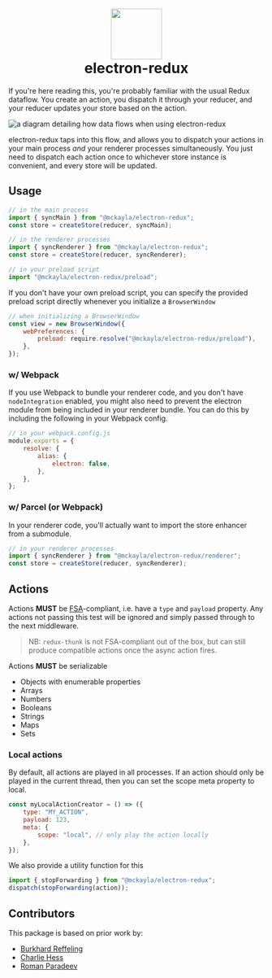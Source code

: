 <h1 align="center">
<img height=100 src="https://cdn.mckayla.cloud/-/d622b29166eb46e080f5103f22e1d2a9/electron-redux-logo.svg" />
<br />
electron-redux
</h1>

If you're here reading this, you're probably familiar with the usual Redux dataflow. You
create an action, you dispatch it through your reducer, and your reducer updates your
store based on the action.

<!-- ![](https://cdn.mckayla.cloud/-/420c88951bf4468a8af84f4a738d4565/redux-flow.webp) -->

![a diagram detailing how data flows when using electron-redux](https://cdn.mckayla.cloud/-/401e0af828b84b358ca289676dc12101/electron-redux-flow.webp)

electron-redux taps into this flow, and allows you to dispatch your actions in your main
process _and_ your renderer processes simultaneously. You just need to dispatch each action
once to whichever store instance is convenient, and every store will be updated.

## Usage

```javascript
// in the main process
import { syncMain } from "@mckayla/electron-redux";
const store = createStore(reducer, syncMain);
```

```javascript
// in the renderer processes
import { syncRenderer } from "@mckayla/electron-redux";
const store = createStore(reducer, syncRenderer);
```

```javascript
// in your preload script
import "@mckayla/electron-redux/preload";
```

If you don't have your own preload script, you can specify the provided preload
script directly whenever you initialize a `BrowserWindow`

```javascript
// when initializing a BrowserWindow
const view = new BrowserWindow({
	webPreferences: {
		preload: require.resolve("@mckayla/electron-redux/preload"),
	},
});
```

### w/ Webpack

If you use Webpack to bundle your renderer code, and you don't have `nodeIntegration`
enabled, you might also need to prevent the electron module from being included in
your renderer bundle. You can do this by including the following in your Webpack config.

```javascript
// in your webpack.config.js
module.exports = {
	resolve: {
		alias: {
			electron: false,
		},
	},
};
```

### w/ Parcel (or Webpack)

In your renderer code, you'll actually want to import the store enhancer from a submodule.

```javascript
// in your renderer processes
import { syncRenderer } from "@mckayla/electron-redux/renderer";
const store = createStore(reducer, syncRenderer);
```

## Actions

Actions **MUST** be [FSA](https://github.com/acdlite/flux-standard-action#example)-compliant,
i.e. have a `type` and `payload` property. Any actions not passing this test will
be ignored and simply passed through to the next middleware.

> NB: `redux-thunk` is not FSA-compliant out of the box, but can still produce compatible actions once the async action fires.

Actions **MUST** be serializable

-   Objects with enumerable properties
-   Arrays
-   Numbers
-   Booleans
-   Strings
-   Maps
-   Sets

### Local actions

By default, all actions are played in all processes. If an action should only be
played in the current thread, then you can set the scope meta property to local.

```javascript
const myLocalActionCreator = () => ({
	type: "MY_ACTION",
	payload: 123,
	meta: {
		scope: "local", // only play the action locally
	},
});
```

We also provide a utility function for this

```javascript
import { stopForwarding } from "@mckayla/electron-redux";
dispatch(stopForwarding(action));
```

## Contributors

This package is based on prior work by:

-   [Burkhard Reffeling](https://github.com/hardchor)
-   [Charlie Hess](https://github.com/CharlieHess)
-   [Roman Paradeev](https://github.com/sameoldmadness)
